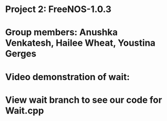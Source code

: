 # Project 2: FreeNOS-1.0.3
# Group members: Anushka Venkatesh, Hailee Wheat, Youstina Gerges 
# Video demonstration of wait:

# View wait branch to see our code for Wait.cpp 
